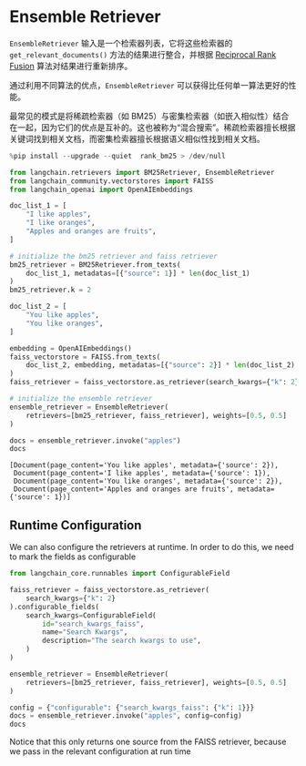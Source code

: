 # Ensemble Retriever

`EnsembleRetriever` 输入是一个检索器列表，它将这些检索器的 `get_relevant_documents()` 方法的结果进行整合，并根据 [Reciprocal Rank Fusion](https://plg.uwaterloo.ca/~gvcormac/cormacksigir09-rrf.pdf) 算法对结果进行重新排序。

通过利用不同算法的优点，`EnsembleRetriever` 可以获得比任何单一算法更好的性能。

最常见的模式是将稀疏检索器（如 BM25）与密集检索器（如嵌入相似性）结合在一起，因为它们的优点是互补的。这也被称为“混合搜索”。稀疏检索器擅长根据关键词找到相关文档，而密集检索器擅长根据语义相似性找到相关文档。

```python
%pip install --upgrade --quiet  rank_bm25 > /dev/null
```

```python
from langchain.retrievers import BM25Retriever, EnsembleRetriever
from langchain_community.vectorstores import FAISS
from langchain_openai import OpenAIEmbeddings
```

```python
doc_list_1 = [
    "I like apples",
    "I like oranges",
    "Apples and oranges are fruits",
]

# initialize the bm25 retriever and faiss retriever
bm25_retriever = BM25Retriever.from_texts(
    doc_list_1, metadatas=[{"source": 1}] * len(doc_list_1)
)
bm25_retriever.k = 2

doc_list_2 = [
    "You like apples",
    "You like oranges",
]

embedding = OpenAIEmbeddings()
faiss_vectorstore = FAISS.from_texts(
    doc_list_2, embedding, metadatas=[{"source": 2}] * len(doc_list_2)
)
faiss_retriever = faiss_vectorstore.as_retriever(search_kwargs={"k": 2})

# initialize the ensemble retriever
ensemble_retriever = EnsembleRetriever(
    retrievers=[bm25_retriever, faiss_retriever], weights=[0.5, 0.5]
)
```

```python
docs = ensemble_retriever.invoke("apples")
docs
```

```text
[Document(page_content='You like apples', metadata={'source': 2}),
 Document(page_content='I like apples', metadata={'source': 1}),
 Document(page_content='You like oranges', metadata={'source': 2}),
 Document(page_content='Apples and oranges are fruits', metadata={'source': 1})]
```

## Runtime Configuration

We can also configure the retrievers at runtime. In order to do this, we need to mark the fields as configurable

```python
from langchain_core.runnables import ConfigurableField
```



```python
faiss_retriever = faiss_vectorstore.as_retriever(
    search_kwargs={"k": 2}
).configurable_fields(
    search_kwargs=ConfigurableField(
        id="search_kwargs_faiss",
        name="Search Kwargs",
        description="The search kwargs to use",
    )
)
```



```python
ensemble_retriever = EnsembleRetriever(
    retrievers=[bm25_retriever, faiss_retriever], weights=[0.5, 0.5]
)
```



```python
config = {"configurable": {"search_kwargs_faiss": {"k": 1}}}
docs = ensemble_retriever.invoke("apples", config=config)
docs
```



Notice that this only returns one source from the FAISS retriever, because we pass in the relevant configuration at run time

[
  ](https://python.langchain.com/docs/modules/data_connection/retrievers/contextual_compression)